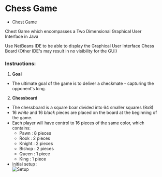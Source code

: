# Chess Game

* [Chest Game](./src)

Chest Game which encompasses a Two Dimensional Graphical User Interface in Java

Use NetBeans IDE to be able to display the Graphical User Interface Chess Board (Other IDE's may result in no visibility for the GUI)

### Instructions:
1. **Goal**  
* The ultimate goal of the game is to deliver a checkmate - capturing the opponent's king.   
2. **Chessboard**   
* The chessboard is a square boar divided into 64 smaller squares (8x8)
* 16 _white_ and 16 _black_ pieces are placed on the board at the beginning of the game.
* Each player will have control to 16 pieces of the same color, which contains:
  * Pawn : 8 pieces
  * Rook : 2 pieces
  * Knight :  2 pieces
  * Bishop : 2 pieces
  * Queen : 1 piece
  * King : 1 piece
* Initial setup :  
![Setup](http://www.chessguru.net/chess_rules/position.png)
